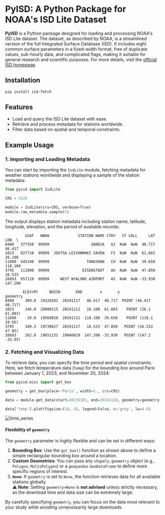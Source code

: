# PyISD: A Python Package for NOAA's ISD Lite Dataset

**PyISD** is a Python package designed for loading and processing NOAA's ISD Lite dataset. The dataset, as described by NOAA, is a streamlined version of the full Integrated Surface Database (ISD). It includes eight common surface parameters in a fixed-width format, free of duplicate values, sub-hourly data, and complicated flags, making it suitable for general research and scientific purposes. For more details, visit the [official ISD homepage](https://www.ncei.noaa.gov/products/land-based-station/integrated-surface-database).

## Installation
```bash
pip install isd-fetch
```

## **Features**
- Load and query the ISD Lite dataset with ease.
- Retrieve and process metadata for stations worldwide.
- Filter data based on spatial and temporal constraints.

## **Example Usage**

### **1. Importing and Loading Metadata**
You can start by importing the `IsdLite` module, fetching metadata for weather stations worldwide and displaying a sample of the station metadata:

```python
from pyisd import IsdLite

CRS = 4326

module = IsdLite(crs=CRS, verbose=True)
module.raw_metadata.sample(5)
```

The output displays station metadata including station name, latitude, longitude, elevation, and the period of available records:

```
         USAF   WBAN             STATION NAME CTRY   ST CALL     LAT      LON  \
8480   377350  99999                   GANDJA   AJ  NaN  NaN  40.717   46.417   
1023   027710  99999  JOUTSA LEIVONMAKI SAVEN   FI  NaN  NaN  61.883   26.100   
11880  545340  99999                 TANGSHAN   CH  NaN  NaN  39.650  118.100   
3795   111900  99999               EISENSTADT   AU  NaN  NaN  47.850   16.533   
26693  957119  99999     WEST WYALONG AIRPORT   AS  NaN  NaN -33.930  147.200   

        ELEV(M)     BEGIN       END        x       y               geometry  
8480     309.0  19320101  20241117   46.417  40.717  POINT (46.417 40.717)  
1023     146.0  20080115  20241112   26.100  61.883    POINT (26.1 61.883)  
11880     29.0  19560820  20241112  118.100  39.650    POINT (118.1 39.65)  
3795     189.3  19730627  20241117   16.533  47.850   POINT (16.533 47.85)  
26693    262.0  19651231  19840629  147.200 -33.930   POINT (147.2 -33.93)  
```

### **2. Fetching and Visualizing Data**
To retrieve data, you can specify the time period and spatial constraints. Here, we fetch temperature data (`temp`) for the bounding box around Paris between January 1, 2023, and November 20, 2024:

```python
from pyisd.misc import get_box

geometry = get_box(place='Paris', width=1., crs=CRS)

data = module.get_data(start=20230101, end=20241120, geometry=geometry, organize_by='field')

data['temp'].plot(figsize=(10, 4), legend=False, c='grey', lw=0.6)
```

![time_series](https://github.com/CyrilJl/pyisd/blob/main/assets/temp_time_series.png?raw=true)

#### **Flexibility of `geometry`**
The `geometry` parameter is highly flexible and can be set in different ways:

1. **Bounding Box**: Use the `get_box()` function as shown above to define a simple rectangular bounding box around a location.
2. **Custom Geometries**: You can pass any `shapely.geometry` object (e.g., `Polygon`, `MultiPolygon`) or a `geopandas` `GeoDataFrame` to define more specific regions of interest.
3. **`None`**: If `geometry` is set to `None`, the function retrieves data for all available stations globally.  
   ⚠️ **Note**: Setting `geometry=None` is **not advised** unless strictly necessary, as the download time and data size can be extremely large.

By carefully specifying `geometry`, you can focus on the data most relevant to your study while avoiding unnecessarily large downloads.
